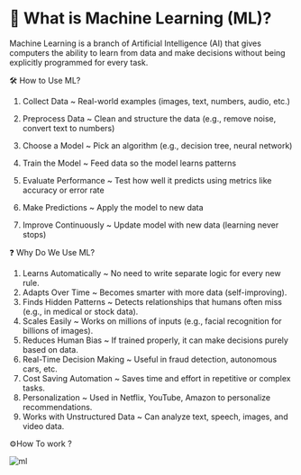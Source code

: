 # 🤖 What is Machine Learning (ML)?
Machine Learning is a branch of Artificial Intelligence (AI) that gives computers the ability to learn from data and make decisions without being explicitly programmed for every task.


🛠️ How to Use ML?
1. Collect Data
~  Real-world examples (images, text, numbers, audio, etc.)

2. Preprocess Data
~  Clean and structure the data (e.g., remove noise, convert text to numbers)

3. Choose a Model
~  Pick an algorithm (e.g., decision tree, neural network)

4. Train the Model
~  Feed data so the model learns patterns

5. Evaluate Performance
~  Test how well it predicts using metrics like accuracy or error rate

6. Make Predictions
~  Apply the model to new data

7. Improve Continuously
~  Update model with new data (learning never stops)


❓ Why Do We Use ML?
1. Learns Automatically ~ No need to write separate logic for every new rule.
2. Adapts Over Time ~ Becomes smarter with more data (self-improving).
3. Finds Hidden Patterns ~ Detects relationships that humans often miss (e.g., in medical or stock data).
4. Scales Easily ~ Works on millions of inputs (e.g., facial recognition for billions of images).
5. Reduces Human Bias ~ If trained properly, it can make decisions purely based on data.
6. Real-Time Decision Making ~ Useful in fraud detection, autonomous cars, etc.
7. Cost Saving Automation ~ Saves time and effort in repetitive or complex tasks.
8. Personalization ~ Used in Netflix, YouTube, Amazon to personalize recommendations.
9. Works with Unstructured Data ~ Can analyze text, speech, images, and video data.


⚙️How To work ?

![ml](https://github.com/user-attachments/assets/a0444459-1ca5-48a6-bfdc-e2e0c3120a43)

